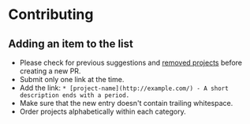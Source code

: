 # Contributing

## Adding an item to the list

- Please check for previous suggestions and [removed projects](https://github.com/rayokota/awesome-hbase/issues?q=is%3Aissue+is%3Aclosed+label%3Adeprecation) before creating a new PR.
- Submit only one link at the time.
- Add the link: `* [project-name](http://example.com/) - A short description ends with a period.`
- Make sure that the new entry doesn't contain trailing whitespace.
- Order projects alphabetically within each category.
